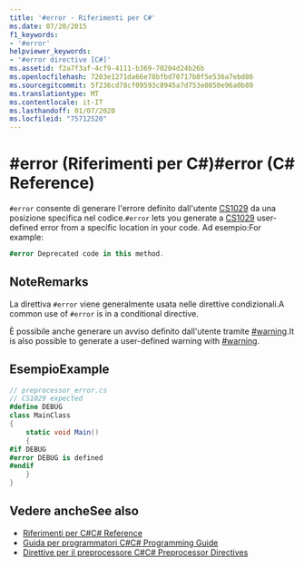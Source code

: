 ```yaml
---
title: '#error - Riferimenti per C#'
ms.date: 07/20/2015
f1_keywords:
- '#error'
helpviewer_keywords:
- '#error directive [C#]'
ms.assetid: f2a7f3af-4cf9-4111-b369-70204d24b26b
ms.openlocfilehash: 7203e1271da66e78bfbd70717b0f5e536a7ebd86
ms.sourcegitcommit: 5f236cd78cf09593c8945a7d753e0850e96a0b80
ms.translationtype: MT
ms.contentlocale: it-IT
ms.lasthandoff: 01/07/2020
ms.locfileid: "75712520"
---
```

# <a name="error-c-reference"></a><span data-ttu-id="dfa0d-102">#error (Riferimenti per C#)</span><span class="sxs-lookup"><span data-stu-id="dfa0d-102">#error (C# Reference)</span></span>
<span data-ttu-id="dfa0d-103">`#error` consente di generare l'errore definito dall'utente [CS1029](../compiler-messages/cs1029.md) da una posizione specifica nel codice.</span><span class="sxs-lookup"><span data-stu-id="dfa0d-103">`#error` lets you generate a [CS1029](../compiler-messages/cs1029.md) user-defined error from a specific location in your code.</span></span> <span data-ttu-id="dfa0d-104">Ad esempio:</span><span class="sxs-lookup"><span data-stu-id="dfa0d-104">For example:</span></span>  
  
```csharp
#error Deprecated code in this method.  
```  
  
## <a name="remarks"></a><span data-ttu-id="dfa0d-105">Note</span><span class="sxs-lookup"><span data-stu-id="dfa0d-105">Remarks</span></span>  
 <span data-ttu-id="dfa0d-106">La direttiva `#error` viene generalmente usata nelle direttive condizionali.</span><span class="sxs-lookup"><span data-stu-id="dfa0d-106">A common use of `#error` is in a conditional directive.</span></span>  
  
 <span data-ttu-id="dfa0d-107">È possibile anche generare un avviso definito dall'utente tramite [#warning](./preprocessor-warning.md).</span><span class="sxs-lookup"><span data-stu-id="dfa0d-107">It is also possible to generate a user-defined warning with [#warning](./preprocessor-warning.md).</span></span>  
  
## <a name="example"></a><span data-ttu-id="dfa0d-108">Esempio</span><span class="sxs-lookup"><span data-stu-id="dfa0d-108">Example</span></span>  
  
```csharp
// preprocessor_error.cs  
// CS1029 expected  
#define DEBUG  
class MainClass   
{  
    static void Main()   
    {  
#if DEBUG  
#error DEBUG is defined  
#endif  
    }  
}  
```  
  
## <a name="see-also"></a><span data-ttu-id="dfa0d-109">Vedere anche</span><span class="sxs-lookup"><span data-stu-id="dfa0d-109">See also</span></span>

- [<span data-ttu-id="dfa0d-110">Riferimenti per C#</span><span class="sxs-lookup"><span data-stu-id="dfa0d-110">C# Reference</span></span>](../index.md)
- [<span data-ttu-id="dfa0d-111">Guida per programmatori C#</span><span class="sxs-lookup"><span data-stu-id="dfa0d-111">C# Programming Guide</span></span>](../../programming-guide/index.md)
- [<span data-ttu-id="dfa0d-112">Direttive per il preprocessore C#</span><span class="sxs-lookup"><span data-stu-id="dfa0d-112">C# Preprocessor Directives</span></span>](./index.md)
